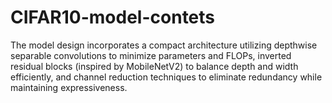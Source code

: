 # CIFAR10-model-contets
The model design incorporates a compact architecture utilizing depthwise separable convolutions to minimize parameters and FLOPs, inverted residual blocks (inspired by MobileNetV2) to balance depth and width efficiently, and channel reduction techniques to eliminate redundancy while maintaining expressiveness.
